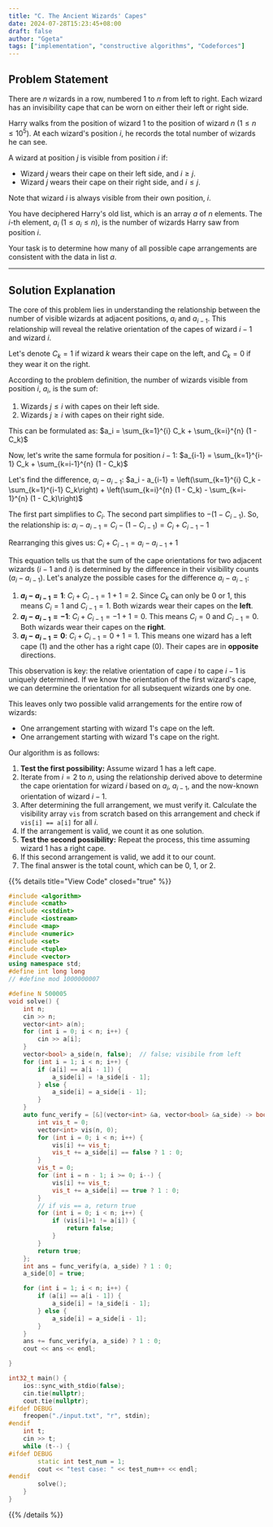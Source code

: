 ```yaml
---
title: "C. The Ancient Wizards' Capes"
date: 2024-07-28T15:23:45+08:00
draft: false
author: "Ggeta"
tags: ["implementation", "constructive algorithms", "Codeforces"]
---
```


## Problem Statement

There are $n$ wizards in a row, numbered 1 to $n$ from left to right. Each wizard has an invisibility cape that can be worn on either their left or right side.

Harry walks from the position of wizard 1 to the position of wizard $n$ ($1 \le n \le 10^5$). At each wizard's position $i$, he records the total number of wizards he can see.

A wizard at position $j$ is visible from position $i$ if:
*   Wizard $j$ wears their cape on their left side, and $i \ge j$.
*   Wizard $j$ wears their cape on their right side, and $i \le j$.

Note that wizard $i$ is always visible from their own position, $i$.

You have deciphered Harry's old list, which is an array $a$ of $n$ elements. The $i$-th element, $a_i$ ($1 \le a_i \le n$), is the number of wizards Harry saw from position $i$.

Your task is to determine how many of all possible cape arrangements are consistent with the data in list $a$.

---

## Solution Explanation

The core of this problem lies in understanding the relationship between the number of visible wizards at adjacent positions, $a_i$ and $a_{i-1}$. This relationship will reveal the relative orientation of the capes of wizard $i-1$ and wizard $i$.

Let's denote $C_k=1$ if wizard $k$ wears their cape on the left, and $C_k=0$ if they wear it on the right.

According to the problem definition, the number of wizards visible from position $i$, $a_i$, is the sum of:
1.  Wizards $j \le i$ with capes on their left side.
2.  Wizards $j \ge i$ with capes on their right side.

This can be formulated as:
$a_i = \sum_{k=1}^{i} C_k + \sum_{k=i}^{n} (1 - C_k)$

Now, let's write the same formula for position $i-1$:
$a_{i-1} = \sum_{k=1}^{i-1} C_k + \sum_{k=i-1}^{n} (1 - C_k)$

Let's find the difference, $a_i - a_{i-1}$:
$a_i - a_{i-1} = \left(\sum_{k=1}^{i} C_k - \sum_{k=1}^{i-1} C_k\right) + \left(\sum_{k=i}^{n} (1 - C_k) - \sum_{k=i-1}^{n} (1 - C_k)\right)$

The first part simplifies to $C_i$. The second part simplifies to $-(1 - C_{i-1})$.
So, the relationship is:
$a_i - a_{i-1} = C_i - (1 - C_{i-1}) = C_i + C_{i-1} - 1$

Rearranging this gives us:
$C_i + C_{i-1} = a_i - a_{i-1} + 1$

This equation tells us that the sum of the cape orientations for two adjacent wizards ($i-1$ and $i$) is determined by the difference in their visibility counts ($a_i - a_{i-1}$). Let's analyze the possible cases for the difference $a_i - a_{i-1}$:

1.  **$a_i - a_{i-1} = 1$**:
    $C_i + C_{i-1} = 1 + 1 = 2$. Since $C_k$ can only be 0 or 1, this means $C_i=1$ and $C_{i-1}=1$. Both wizards wear their capes on the **left**.
2.  **$a_i - a_{i-1} = -1$**:
    $C_i + C_{i-1} = -1 + 1 = 0$. This means $C_i=0$ and $C_{i-1}=0$. Both wizards wear their capes on the **right**.
3.  **$a_i - a_{i-1} = 0$**:
    $C_i + C_{i-1} = 0 + 1 = 1$. This means one wizard has a left cape (1) and the other has a right cape (0). Their capes are in **opposite** directions.

This observation is key: the relative orientation of cape $i$ to cape $i-1$ is uniquely determined. If we know the orientation of the first wizard's cape, we can determine the orientation for all subsequent wizards one by one.

This leaves only two possible valid arrangements for the entire row of wizards:
-   One arrangement starting with wizard 1's cape on the left.
-   One arrangement starting with wizard 1's cape on the right.

Our algorithm is as follows:
1.  **Test the first possibility:** Assume wizard 1 has a left cape.
2.  Iterate from $i=2$ to $n$, using the relationship derived above to determine the cape orientation for wizard $i$ based on $a_i$, $a_{i-1}$, and the now-known orientation of wizard $i-1$.
3.  After determining the full arrangement, we must verify it. Calculate the visibility array `vis` from scratch based on this arrangement and check if `vis[i] == a[i]` for all $i$.
4.  If the arrangement is valid, we count it as one solution.
5.  **Test the second possibility:** Repeat the process, this time assuming wizard 1 has a right cape.
6.  If this second arrangement is valid, we add it to our count.
7.  The final answer is the total count, which can be 0, 1, or 2.

{{% details title="View Code" closed="true" %}}
```cpp
#include <algorithm>
#include <cmath>
#include <cstdint>
#include <iostream>
#include <map>
#include <numeric>
#include <set>
#include <tuple>
#include <vector>
using namespace std;
#define int long long
// #define mod 1000000007

#define N 500005
void solve() {
    int n;
    cin >> n;
    vector<int> a(n);
    for (int i = 0; i < n; i++) {
        cin >> a[i];
    }
    vector<bool> a_side(n, false);  // false; visibile from left
    for (int i = 1; i < n; i++) {
        if (a[i] == a[i - 1]) {
            a_side[i] = !a_side[i - 1];
        } else {
            a_side[i] = a_side[i - 1];
        }
    }
    auto func_verify = [&](vector<int> &a, vector<bool> &a_side) -> bool {
        int vis_t = 0;
        vector<int> vis(n, 0);
        for (int i = 0; i < n; i++) {
            vis[i] += vis_t;
            vis_t += a_side[i] == false ? 1 : 0;
        }
        vis_t = 0;
        for (int i = n - 1; i >= 0; i--) {
            vis[i] += vis_t;
            vis_t += a_side[i] == true ? 1 : 0;
        }
        // if vis == a, return true
        for (int i = 0; i < n; i++) {
            if (vis[i]+1 != a[i]) {
                return false;
            }
        }
        return true;
    };
    int ans = func_verify(a, a_side) ? 1 : 0;
    a_side[0] = true;

    for (int i = 1; i < n; i++) {
        if (a[i] == a[i - 1]) {
            a_side[i] = !a_side[i - 1];
        } else {
            a_side[i] = a_side[i - 1];
        }
    }
    ans += func_verify(a, a_side) ? 1 : 0;
    cout << ans << endl;

}

int32_t main() {
    ios::sync_with_stdio(false);
    cin.tie(nullptr);
    cout.tie(nullptr);
#ifdef DEBUG
    freopen("./input.txt", "r", stdin);
#endif
    int t;
    cin >> t;
    while (t--) {
#ifdef DEBUG
        static int test_num = 1;
        cout << "test case: " << test_num++ << endl;
#endif
        solve();
    }
}
```
{{% /details %}}